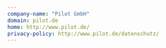 ```yaml
---
company-name: "Pilot GmbH"
domain: pilot.de
home: http://www.pilot.de/
privacy-policy: http://www.pilot.de/datenschutz/
---
```




